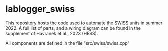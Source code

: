 # lablogger_swiss

This repository hosts the code used to automate the SWISS units in summer 2022. A full list of parts, and a wiring diagram can be found in the supplement of Havranek et al., 2023 (HESS). 

All components are defined in the file "src/swiss/swiss.cpp"

